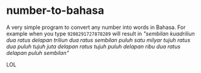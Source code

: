 # number-to-bahasa

A very simple program to convert any number into words in Bahasa. For example when you type
`9208291727878289` will result in _"sembilan kuadriliun dua ratus delapan triliun dua ratus sembilan puluh satu milyar tujuh
ratus dua puluh tujuh juta delapan ratus tujuh puluh delapan ribu dua ratus delapan puluh sembilan"_

LOL
